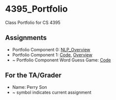 # 4395_Portfolio
Class Portfolio for CS 4395

## Assignments

- Portfolio Component 0: [NLP_Overview](Assignment-0/NLP_Overview.pdf)
- Portfolio Component 1: [Code](Assignment-1/Assignment-1.py), [Overview](Assignment-1/Overview.pdf)
- ~ Portfolio Component Word Guess Game: [Code](Assignment-2/Assignment-2.py) 

## For the TA/Grader
- Name: Perry Son
- ~ symbol indicates current assignment